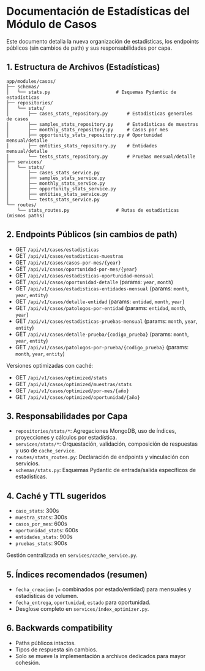 # Documentación de Estadísticas del Módulo de Casos

Este documento detalla la nueva organización de estadísticas, los endpoints públicos (sin cambios de path) y sus responsabilidades por capa.

## 1. Estructura de Archivos (Estadísticas)

```text
app/modules/casos/
├── schemas/
│   └── stats.py                        # Esquemas Pydantic de estadísticas
├── repositories/
│   └── stats/
│       ├── cases_stats_repository.py       # Estadísticas generales de casos
│       ├── samples_stats_repository.py     # Estadísticas de muestras
│       ├── monthly_stats_repository.py     # Casos por mes
│       ├── opportunity_stats_repository.py # Oportunidad mensual/detalle
│       ├── entities_stats_repository.py    # Entidades mensual/detalle
│       └── tests_stats_repository.py       # Pruebas mensual/detalle
├── services/
│   └── stats/
│       ├── cases_stats_service.py
│       ├── samples_stats_service.py
│       ├── monthly_stats_service.py
│       ├── opportunity_stats_service.py
│       ├── entities_stats_service.py
│       └── tests_stats_service.py
└── routes/
    └── stats_routes.py                 # Rutas de estadísticas (mismos paths)
```

## 2. Endpoints Públicos (sin cambios de path)

- GET `/api/v1/casos/estadisticas`
- GET `/api/v1/casos/estadisticas-muestras`
- GET `/api/v1/casos/casos-por-mes/{year}`
- GET `/api/v1/casos/oportunidad-por-mes/{year}`
- GET `/api/v1/casos/estadisticas-oportunidad-mensual`
- GET `/api/v1/casos/oportunidad-detalle` (params: `year`, `month`)
- GET `/api/v1/casos/estadisticas-entidades-mensual` (params: `month`, `year`, `entity`)
- GET `/api/v1/casos/detalle-entidad` (params: `entidad`, `month`, `year`)
- GET `/api/v1/casos/patologos-por-entidad` (params: `entidad`, `month`, `year`)
- GET `/api/v1/casos/estadisticas-pruebas-mensual` (params: `month`, `year`, `entity`)
- GET `/api/v1/casos/detalle-prueba/{codigo_prueba}` (params: `month`, `year`, `entity`)
- GET `/api/v1/casos/patologos-por-prueba/{codigo_prueba}` (params: `month`, `year`, `entity`)

Versiones optimizadas con caché:
- GET `/api/v1/casos/optimized/stats`
- GET `/api/v1/casos/optimized/muestras/stats`
- GET `/api/v1/casos/optimized/por-mes/{año}`
- GET `/api/v1/casos/optimized/oportunidad/{año}`

## 3. Responsabilidades por Capa

- `repositories/stats/*`: Agregaciones MongoDB, uso de índices, proyecciones y cálculos por estadística.
- `services/stats/*`: Orquestación, validación, composición de respuestas y uso de `cache_service`.
- `routes/stats_routes.py`: Declaración de endpoints y vinculación con servicios.
- `schemas/stats.py`: Esquemas Pydantic de entrada/salida específicos de estadísticas.

## 4. Caché y TTL sugeridos

- `caso_stats`: 300s
- `muestra_stats`: 300s
- `casos_por_mes`: 600s
- `oportunidad_stats`: 600s
- `entidades_stats`: 900s
- `pruebas_stats`: 900s

Gestión centralizada en `services/cache_service.py`.

## 5. Índices recomendados (resumen)

- `fecha_creacion` (+ combinados por estado/entidad) para mensuales y estadísticas de volumen.
- `fecha_entrega`, `oportunidad`, `estado` para oportunidad.
- Desglose completo en `services/index_optimizer.py`.

## 6. Backwards compatibility

- Paths públicos intactos.
- Tipos de respuesta sin cambios.
- Solo se mueve la implementación a archivos dedicados para mayor cohesión.

